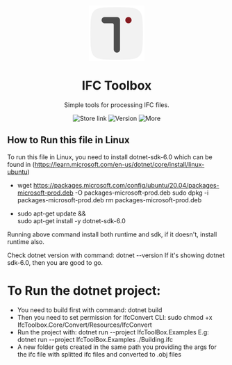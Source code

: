 <p align="center">
  <img width="128" align="center" src="./Assets/IfcToolbox_Applogo.png">
</p>
<h1 align="center">
  IFC Toolbox
</h1>
<p align="center">
  Simple tools for processing IFC files.
</p>
<p align="center">
  <a style="text-decoration:none" href="https://www.microsoft.com/en-us/p/ifc-toolbox/9n77phd2h471#activetab=pivot:overviewtab">
    <img src="https://img.shields.io/badge/Microsoft%20Store-Download-blue" alt="Store link" />
  </a>
  <a style="text-decoration:none" href="https://github.com/youshengCode/IfcToolbox/releases">
    <img src="https://img.shields.io/badge/Latest%20Version-1.2.1.0-brightgreen" alt="Version" />
  </a>
  <a style="text-decoration:none" href="https://bimmars.com">
    <img src="https://img.shields.io/badge/More%20Info-BIM Mars-red" alt="More" />
  </a>
</p>




## How to Run this file in Linux

To run this file in Linux, you need to install dotnet-sdk-6.0 which can be found in (https://learn.microsoft.com/en-us/dotnet/core/install/linux-ubuntu)
- wget https://packages.microsoft.com/config/ubuntu/20.04/packages-microsoft-prod.deb -O packages-microsoft-prod.deb
sudo dpkg -i packages-microsoft-prod.deb
rm packages-microsoft-prod.deb

- sudo apt-get update && \
  sudo apt-get install -y dotnet-sdk-6.0

Running above command install both runtime and sdk, if it doesn't, install runtime also.

Check dotnet version with command: dotnet --version
If it's showing dotnet sdk-6.0, then you are good to go.

# To Run the dotnet project:
- You need to build first with command: dotnet build
- Then you need to set permission for IfcConvert CLI:  sudo chmod +x IfcToolbox.Core/Convert/Resources/IfcConvert
- Run the project with: dotnet run --project IfcToolBox.Examples <put ifc file full path here>
 E.g: dotnet run --project IfcToolBox.Examples ./Building.ifc
- A new folder gets created in the same path you providing the args for the ifc file with splitted ifc files and converted to .obj files
